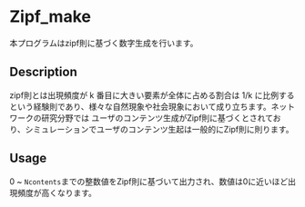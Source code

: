 Zipf_make
====

本プログラムはzipf則に基づく数字生成を行います。

## Description
zipf則とは出現頻度が k 番目に大きい要素が全体に占める割合は 1/k に比例するという経験則であり、様々な自然現象や社会現象において成り立ちます。ネットワークの研究分野では
ユーザのコンテンツ生成がZipf則に基づくとされており、シミュレーションでユーザのコンテンツ生起は一般的にZipf則に則ります。

## Usage
0 ~ `Ncontents`までの整数値をZipf則に基づいて出力され、数値は0に近いほど出現頻度が高くなります。
